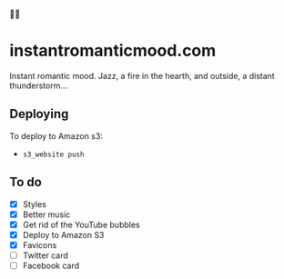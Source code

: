 🎷🔥

# instantromanticmood.com

Instant romantic mood. Jazz, a fire in the hearth, and outside, a distant thunderstorm…

## Deploying

To deploy to Amazon s3:

- `s3_website push`

## To do

- [x] Styles
- [x] Better music
- [x] Get rid of the YouTube bubbles
- [x] Deploy to Amazon S3
- [x] Favicons
- [ ] Twitter card
- [ ] Facebook card
